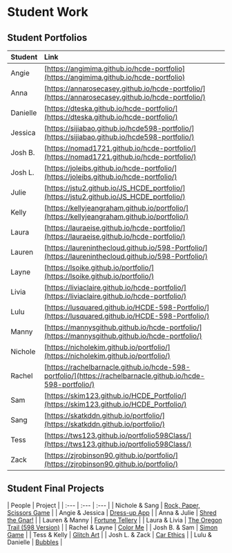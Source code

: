 # Student Work
## Student Portfolios
| Student | Link |
| :--- | :--- |
| Angie | [https://angimima.github.io/hcde-portfolio](https://angimima.github.io/hcde-portfolio) |
| Anna | [https://annarosecasey.github.io/hcde-portfolio/](https://annarosecasey.github.io/hcde-portfolio/) |
| Danielle | [https://dteska.github.io/hcde-portfolio/](https://dteska.github.io/hcde-portfolio/) |
| Jessica | [https://sijiabao.github.io/hcde598-portfolio/](https://sijiabao.github.io/hcde598-portfolio/) |
| Josh B. | [https://nomad1721.github.io/hcde-portfolio/](https://nomad1721.github.io/hcde-portfolio/) |
| Josh L. | [https://joleibs.github.io/hcde-portfolio/](https://joleibs.github.io/hcde-portfolio/) |
| Julie | [https://jstu2.github.io/JS_HCDE_portfolio/](https://jstu2.github.io/JS_HCDE_portfolio/) |
| Kelly | [https://kellyjeangraham.github.io/portfolio/](https://kellyjeangraham.github.io/portfolio/) |
| Laura | [https://lauraeise.github.io/hcde-portfolio/](https://lauraeise.github.io/hcde-portfolio/)
| Lauren | [https://laureninthecloud.github.io/598-Portfolio/](https://laureninthecloud.github.io/598-Portfolio/) |
| Layne | [https://lsoike.github.io/portfolio/](https://lsoike.github.io/portfolio/) |
| Livia | [https://liviaclaire.github.io/hcde-portfolio/](https://liviaclaire.github.io/hcde-portfolio/) |
| Lulu | [https://lusquared.github.io/HCDE-598-Portfolio/](https://lusquared.github.io/HCDE-598-Portfolio/) |
| Manny | [https://mannysgithub.github.io/hcde-portfolio/](https://mannysgithub.github.io/hcde-portfolio/) |
| Nichole | [https://nicholekim.github.io/portfolio/](https://nicholekim.github.io/portfolio/) |
| Rachel | [https://rachelbarnacle.github.io/hcde-598-portfolio/](https://rachelbarnacle.github.io/hcde-598-portfolio/) |
| Sam | [https://skim123.github.io/HCDE_Portfolio/](https://skim123.github.io/HCDE_Portfolio/) |
| Sang | [https://skatkddn.github.io/portfolio/](https://skatkddn.github.io/portfolio/) |
| Tess | [https://tws123.github.io/portfolio598Class/](https://tws123.github.io/portfolio598Class/) |
| Zack | [https://zjrobinson90.github.io/portfolio/](https://zjrobinson90.github.io/portfolio/) |

## Student Final Projects

| People | Project |
| :--- | :--- | :--- |
| Nichole & Sang | [Rock, Paper, Scissors Game](https://nicholekim.github.io/598-final/RPS/) |
| Angie & Jessica | [Dress-up App](https://angimima.github.io/hcde-final-project/Angie-Jessica-Final/) |
| Anna & Julie | [Shred the Gnar!](https://jstu2.github.io/JS_HCDE_portfolio/Updated_skiing/) |
| Lauren & Manny | [Fortune Tellery](https://mannysgithub.github.io/hcde-portfolio/fortuneTeller/) |
| Laura & Livia | [The Oregon Trail (598 Version)](https://liviaclaire.github.io/hcde-portfolio/oregontail/) |
| Rachel & Layne | [Color Me](https://rachelbarnacle.github.io/598-final-project/final/) |
| Josh B. & Sam | [Simon Game](https://nomad1721.github.io/hcde-portfolio/598-final-project-blinky/simon_game/) |
| Tess & Kelly | [Glitch Art](https://tws123.github.io/final-project/glitch-art/) |
| Josh L. & Zack | [Car Ethics](https://zjrobinson90.github.io/portfolio/carEthics/) |
| Lulu & Danielle | [Bubbles](https://dteska.github.io/598_final_project/FINAL_PROJECT/index.html) |
